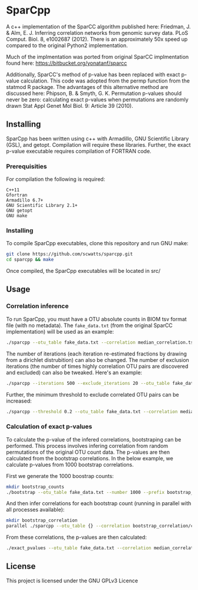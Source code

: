 # SparCpp
A c++ implementation of the SparCC algorithm published here: Friedman, J. & Alm, E. J. Inferring correlation networks from genomic survey data. PLoS Comput. Biol. 8, e1002687 (2012). There is an approximately 50x speed up compared to the original Python2 implementation.

Much of the implmentation was ported from original SparCC implmentation found here: https://bitbucket.org/yonatanf/sparcc

Additionally, SparCC's method of p-value has been replaced with exact p-value calculation. This code was adopted from the permp function from the statmod R package. The advantages of this alternative method are discussed here: Phipson, B. & Smyth, G. K. Permutation p-values should never be zero: calculating exact p-values when permutations are randomly drawn Stat Appl Genet Mol Biol. 9: Article 39 (2010).


## Installing
SparCpp has been written using c++ with Armadillo, GNU Scientific Library (GSL), and getopt. Compilation will require these libraries. Further, the exact p-value executable requires compilation of FORTRAN code.


### Prerequisities
For compilation the following is required:
```
C++11
Gfortran
Armadillo 6.7+
GNU Scientific Library 2.1+
GNU getopt
GNU make
```


### Installing
To compile SparCpp executables, clone this repository and run GNU make:

```bash
git clone https://github.com/scwatts/sparcpp.git
cd sparcpp && make

```
Once compiled, the SparCpp executables will be located in src/


## Usage
### Correlation inference
To run SparCpp, you must have a OTU absolute counts in BIOM tsv format file (with no metadata). The `fake_data.txt` (from the original SparCC implementation) will be used as an example:

```bash
./sparcpp --otu_table fake_data.txt --correlation median_correlation.tsv --covariance median_covariance.tsv
```

The number of iterations (each iteration re-estimated fractions by drawing from a dirichlet distrubition) can also be changed. The number of exclusion iterations (the number of times highly correlation OTU pairs are discovered and excluded) can also be tweaked. Here's an example:

```bash
./sparcpp --iterations 500 --exclude_iterations 20 --otu_table fake_data.txt --correlation median_correlation.tsv --covariance median_covariance.tsv
```

Further, the minimum threshold to exclude correlated OTU pairs can be increased:
```bash
./sparcpp --threshold 0.2 --otu_table fake_data.txt --correlation median_correlation.tsv --covariance median_covariance.tsv
```


### Calculation of exact p-values
To calculate the p-value of the infered correlations, bootstraping can be performed. This process involves infering correlation from random permutations of the original OTU count data. The p-values are then calculated from the bootstrap correlations. In the below example, we calculate p-values from 1000 bootstrap correlations.


First we generate the 1000 boostrap counts:

```bash
mkdir bootstrap_counts
./bootstrap --otu_table fake_data.txt --number 1000 --prefix bootstrap_counts/fake_data
```

And then infer correlations for each bootstrap count (running in parallel with all processes available):

```bash
mkdir bootstrap_correlation
parallel ./sparcpp --otu_table {} --correlation bootstrap_correlation/cor_{/} --covariance bootstrap_correlation/cov_{/} -i 5 ::: bootstrap_counts/*
```

From these correlations, the p-values are then calculated:
```bash
./exact_pvalues --otu_table fake_data.txt --correlation median_correlation.tsv --prefix bootstrap_correlation/cor_fake_data_ --permutations 1000 --outfile pvalues.tsv
```


## License
This project is licensed under the GNU GPLv3 Licence
